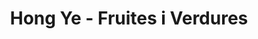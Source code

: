 ---
title: "Hong Ye - Fruites i Verdures"
url: /barcelona/hong-ye-fruites-i-verdures/
shop: frutería
---